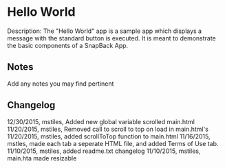 Hello World
============
Description: The "Hello World" app is a sample app which displays a message with the standard button is executed.  It is meant to demonstrate the basic components of a SnapBack App.

Notes
----
Add any notes you may find pertinent 

Changelog
----
12/30/2015, mstiles, Added new global variable scrolled main.html
11/20/2015, mstiles, Removed call to scroll to top on load in main.html's
11/20/2015, mstiles, added scrollToTop function to main.html
11/16/2015, mstles, made each tab a seperate HTML file, and added Terms of Use tab.
11/10/2015, mstiles, added readme.txt changelog
11/10/2015, mstiles, main.hta made resizable

